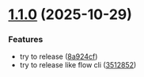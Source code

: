 # [1.1.0](https://github.com/bjartek/aether/compare/v1.0.5...v1.1.0) (2025-10-29)


### Features

* try to release ([8a924cf](https://github.com/bjartek/aether/commit/8a924cfa245354ccae82574792eabf9bf5cca3c3))
* try to release like flow cli ([3512852](https://github.com/bjartek/aether/commit/3512852490c3e7243f3b1c49cb2538473f373998))
